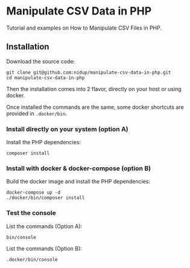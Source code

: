 # Manipulate CSV Data in PHP

Tutorial and examples on How to Manipulate CSV Files in PHP.

## Installation

Download the source code:

```
git clone git@github.com:nidup/manipulate-csv-data-in-php.git
cd manipulate-csv-data-in-php
```

Then the installation comes into 2 flavor, directly on your host or using docker.

Once installed the commands are the same, some docker shortcuts are provided in `.docker/bin`. 

### Install directly on your system (option A)

Install the PHP dependencies: 

```
composer install
```

### Install with docker & docker-compose (option B)

Build the docker image and install the PHP dependencies:

```
docker-compose up -d 
./docker/bin/composer install
```

### Test the console

List the commands (Option A):
```
bin/console
```

List the commands (Option B):
```
.docker/bin/console
```

